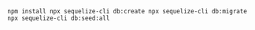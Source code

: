 `npm install
npx sequelize-cli db:create
npx sequelize-cli db:migrate
npx sequelize-cli db:seed:all`
